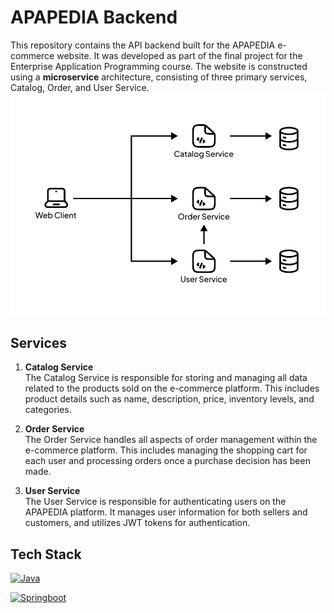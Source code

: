 # APAPEDIA Backend
This repository contains the API backend built for the APAPEDIA e-commerce website. It was developed as part of the final project for the Enterprise Application Programming course. The website is constructed using a **microservice** architecture, consisting of three primary services, Catalog, Order, and User Service.
![image](backend-architecture.png)

## Services
1. **Catalog Service**<br>
The Catalog Service is responsible for storing and managing all data related to the products sold on the e-commerce platform. This includes product details such as name, description, price, inventory levels, and categories.

2. **Order Service**<br>
The Order Service handles all aspects of order management within the e-commerce platform. This includes managing the shopping cart for each user and processing orders once a purchase decision has been made.

3. **User Service**<br>
The User Service is responsible for authenticating users on the APAPEDIA platform. It manages user information for both sellers and customers, and utilizes JWT tokens for authentication.

## Tech Stack
<p>
    <a href="#"><img alt="Java" src="https://img.shields.io/badge/Java-ED8B00?style=for-the-badge&logo=openjdk&logoColor=white"></a>
</p>

<p>
    <a href="#"><img alt="Springboot" src="https://img.shields.io/badge/SpringBoot-6DB33F?style=flat-square&logo=Spring&logoColor=white"></a>
</p>